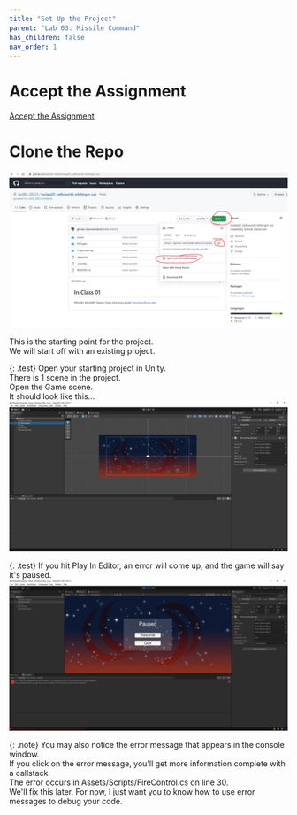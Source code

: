 ```yaml
---
title: "Set Up the Project"
parent: "Lab 03: Missile Command"
has_children: false
nav_order: 1
---
```


# Accept the Assignment
[Accept the Assignment](https://classroom.github.com/a/NRvPEs6D)

# Clone the Repo
![Clone The Repo](images/gitclone.jpg "Clone The Repo")

This is the starting point for the project.\
We will start off with an existing project.

{: .test}
Open your starting project in Unity.\
There is 1 scene in the project.\
Open the Game scene.\
It should look like this...
![Starting Project](images/lab03/start_point.jpg "Starting Project")

{: .test}
If you hit Play In Editor, an error will come up, and the game will say it's paused.
![Starting Project](images/lab03/start_point2.jpg "Starting Project")

{: .note}
You may also notice the error message that appears in the console window.\
If you click on the error message, you'll get more information complete with a callstack.\
The error occurs in Assets/Scripts/FireControl.cs on line 30.\
We'll fix this later. For now, I just want you to know how to use error messages to debug your code.


